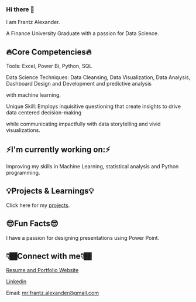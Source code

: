### Hi there 👋
I am Frantz Alexander.

A Finance University Graduate with a passion for Data Science.


## 🔥Core Competencies🔥

Tools: Excel, Power Bi, Python, SQL

Data Science Techniques: Data Cleansing, Data Visualization, Data Analysis, Dashboard Design and Development and predictive analysis 

with machine learning. 

Unique Skill: Employs inquisitive questioning that create insights to drive data centered decision-making 


while communicating impactfully with data storytelling and vivid visualizations.

## ⚡I'm currently working on:⚡
Improving my skills in Machine Learning, statistical analysis and Python programming.

## 💡Projects & Learnings💡
Click here for my [projects](https://github.com/frantzalexander/DataSciencePortfolio).

## 😎Fun Facts😎
I have a passion for designing presentations using Power Point.

## 👇🏾Connect with me👇🏾
[Resume and Portfolio Website](https://frantzalexander.notion.site/Resume-Portfolio-7e20cf1ea62a484c8b8da2b12832e1bf)


[Linkedin](https://www.linkedin.com/in/frantz-alexander)


Email: mr.frantz.alexander@gmail.com

<!--
**frantzalexander/frantzalexander** is a ✨ _special_ ✨ repository because its `README.md` (this file) appears on your GitHub profile.
Here are some ideas to get you started:

- 🔭 I’m currently working on ...
- 🌱 I’m currently learning ...
- 👯 I’m looking to collaborate on ...
- 🤔 I’m looking for help with ...
- 💬 Ask me about ...
- 📫 How to reach me: ...
- 😄 Pronouns: ...
- ⚡ Fun fact: ...
-->
